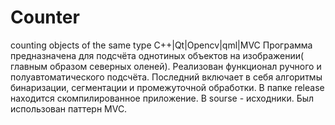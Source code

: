 # Counter
counting objects of the same type
C++|Qt|Opencv|qml|MVC
Программа предназначена для подсчёта однотиных объектов на изображении( главным образом северных оленей). Реализован функционал ручного и полуавтоматического подсчёта. Последний включает в себя алгоритмы бинаризации, сегментации и промежуточной обработки. 
В папке release находится скомпилированное приложение. В sourse - исходники. Был использован паттерн MVC.